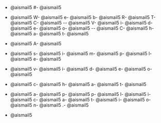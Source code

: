 - @aismail5
#- @aismail5
 - @aismail5
W- @aismail5
e- @aismail5
b- @aismail5
R- @aismail5
T- @aismail5
C- @aismail5
-- @aismail5
V- @aismail5
i- @aismail5
d- @aismail5
e- @aismail5
o- @aismail5
-- @aismail5
C- @aismail5
h- @aismail5
a- @aismail5
t- @aismail5

- @aismail5
A- @aismail5
 - @aismail5
s- @aismail5
i- @aismail5
m- @aismail5
p- @aismail5
l- @aismail5
e- @aismail5
 - @aismail5
v- @aismail5
i- @aismail5
d- @aismail5
e- @aismail5
o- @aismail5
 - @aismail5
c- @aismail5
h- @aismail5
a- @aismail5
t- @aismail5
 - @aismail5
a- @aismail5
p- @aismail5
p- @aismail5
l- @aismail5
i- @aismail5
c- @aismail5
a- @aismail5
t- @aismail5
i- @aismail5
o- @aismail5
n- @aismail5
.- @aismail5

- @aismail5
